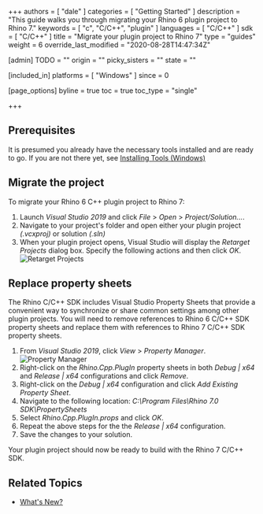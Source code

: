 +++
authors = [ "dale" ]
categories = [ "Getting Started" ]
description = "This guide walks you through migrating your Rhino 6 plugin project to Rhino 7."
keywords = [ "c", "C/C++", "plugin" ]
languages = [ "C/C++" ]
sdk = [ "C/C++" ]
title = "Migrate your plugin project to Rhino 7"
type = "guides"
weight = 6
override_last_modified = "2020-08-28T14:47:34Z"

[admin]
TODO = ""
origin = ""
picky_sisters = ""
state = ""

[included_in]
platforms = [ "Windows" ]
since = 0

[page_options]
byline = true
toc = true
toc_type = "single"

+++

## Prerequisites

It is presumed you already have the necessary tools installed and are ready to go.  If you are not there yet, see [Installing Tools (Windows)](/guides/cpp/installing-tools-windows)

## Migrate the project

To migrate your Rhino 6 C++ plugin project to Rhino 7:

   1. Launch *Visual Studio 2019* and click *File* > *Open* > *Project/Solution...*.
   2. Navigate to your project's folder and open either your plugin project *(.vcxproj)* or solution *(.sln)*
   3. When your plugin project opens, Visual Studio will display the *Retarget Projects* dialog box. Specify the following actions and then click *OK*.  
   ![*Retarget Projects*](/images/migrate-plugin-windows-cpp-02.png)

## Replace property sheets

The Rhino C/C++ SDK includes Visual Studio Property Sheets that provide a convenient way to synchronize or share common settings among other plugin projects. You will need to remove references to Rhino 6 C/C++ SDK property sheets and replace them with references to Rhino 7 C/C++ SDK property sheets.

   1. From *Visual Studio 2019*, click *View* > *Property Manager*.
      ![Property Manager](/images/migrate-plugin-windows-cpp-01.png)
   2. Right-click on the *Rhino.Cpp.PlugIn* property sheets in both *Debug &#124; x64* and *Release &#124; x64* configurations and click *Remove*.
   3. Right-click on the *Debug &#124; x64* configuration and click *Add Existing Property Sheet*.
   4. Navigate to the following location: *C:\Program Files\Rhino 7.0 SDK\PropertySheets*
   5. Select *Rhino.Cpp.PlugIn.props* and click *OK*.
   6. Repeat the above steps for the the *Release &#124; x64* configuration.
   7. Save the changes to your solution.

Your plugin project should now be ready to build with the Rhino 7 C/C++ SDK.

## Related Topics

- [What's New?](/guides/cpp/whats-new)

